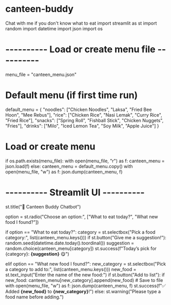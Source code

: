 # canteen-buddy
Chat with me if you don't know what to eat
import streamlit as st
import random
import datetime
import json
import os

# ---------- Load or create menu file ----------
menu_file = "canteen_menu.json"

# Default menu (if first time run)
default_menu = {
    "noodles": ["Chicken Noodles", "Laksa", "Fried Bee Hoon", "Mee Rebus"],
    "rice": ["Chicken Rice", "Nasi Lemak", "Curry Rice", "Fried Rice"],
    "snacks": ["Spring Roll", "Fishball Stick", "Chicken Nuggets", "Fries"],
    "drinks": ["Milo", "Iced Lemon Tea", "Soy Milk", "Apple Juice"]
}

# Load or create menu
if os.path.exists(menu_file):
    with open(menu_file, "r") as f:
        canteen_menu = json.load(f)
else:
    canteen_menu = default_menu.copy()
    with open(menu_file, "w") as f:
        json.dump(canteen_menu, f)

# ---------- Streamlit UI ----------
st.title("🍱 Canteen Buddy Chatbot")

option = st.radio("Choose an option:", ["What to eat today?", "What new food I found?"])

if option == "What to eat today?":
    category = st.selectbox("Pick a food category:", list(canteen_menu.keys()))
    if st.button("Give me a suggestion!"):
        random.seed(datetime.date.today().toordinal())
        suggestion = random.choice(canteen_menu[category])
        st.success(f"Today’s pick for {category}: **{suggestion}** 😋")

elif option == "What new food I found?":
    new_category = st.selectbox("Pick a category to add to:", list(canteen_menu.keys()))
    new_food = st.text_input("Enter the name of the new food:")
    if st.button("Add to list"):
        if new_food:
            canteen_menu[new_category].append(new_food)
            # Save to file
            with open(menu_file, "w") as f:
                json.dump(canteen_menu, f)
            st.success(f"✅ Added **{new_food}** to **{new_category}**!")
        else:
            st.warning("Please type a food name before adding.")
